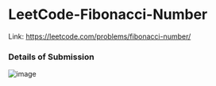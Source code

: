 # LeetCode-Fibonacci-Number
Link: https://leetcode.com/problems/fibonacci-number/
### Details of Submission
![image](https://github.com/mgalang229/LeetCode-Fibonacci-Number/assets/51401355/d8d6bbaf-8e6f-4e0f-9018-5de875225dc4)
